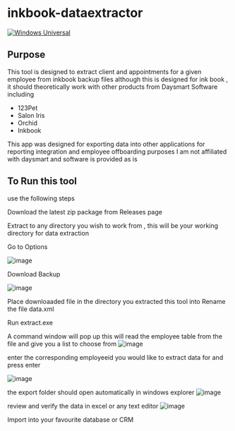 # inkbook-dataextractor
[![Windows Universal](https://github.com/tattoomachinegirl/inkbook-dataextractor/actions/workflows/build.yml/badge.svg)](https://github.com/tattoomachinegirl/inkbook-dataextractor/actions/workflows/build.yml)

## Purpose
This tool is designed to extract client and appointments for a given employee from inkbook backup files 
although this is designed for ink book ,  it should theoretically work with other products from Daysmart Software  including 

- 123Pet 
- Salon Iris
- Orchid
- Inkbook

This app was designed for exporting data into other applications for reporting integration and employee offboarding  purposes 
I am not affiliated with daysmart and software is provided as is 

## To Run this tool 

use the following steps 

Download the latest zip package from Releases page 

Extract to any directory you wish to work from ,  this will be your working directory for data extraction 


Go to Options 


![image](https://user-images.githubusercontent.com/452012/122485029-f8757c00-cfa3-11eb-8de5-de652c73ea25.png)


Download Backup

![image](https://user-images.githubusercontent.com/452012/122484923-bc421b80-cfa3-11eb-8d70-8c34c5a3c8aa.png)


Place downloaaded file in the directory you extracted this tool into 
Rename the file data.xml 

Run extract.exe 

A command window will pop up 
this will read the employee table from the file 
and give you a list to choose from 
![image](https://user-images.githubusercontent.com/452012/122485594-56ef2a00-cfa5-11eb-9220-db313d75362b.png)

enter the corresponding employeeid you would like to extract data for and press enter 

![image](https://user-images.githubusercontent.com/452012/122485790-bf3e0b80-cfa5-11eb-931d-e7c355d30eb8.png)

the export folder should open automatically in windows explorer 
![image](https://user-images.githubusercontent.com/452012/122486203-94a08280-cfa6-11eb-9965-1e725fb9c10b.png)

review and verify the data in excel or any text editor 
![image](https://user-images.githubusercontent.com/452012/122486363-eea14800-cfa6-11eb-817b-c2c2f33bc9a0.png)

Import into your favourite database or CRM 



